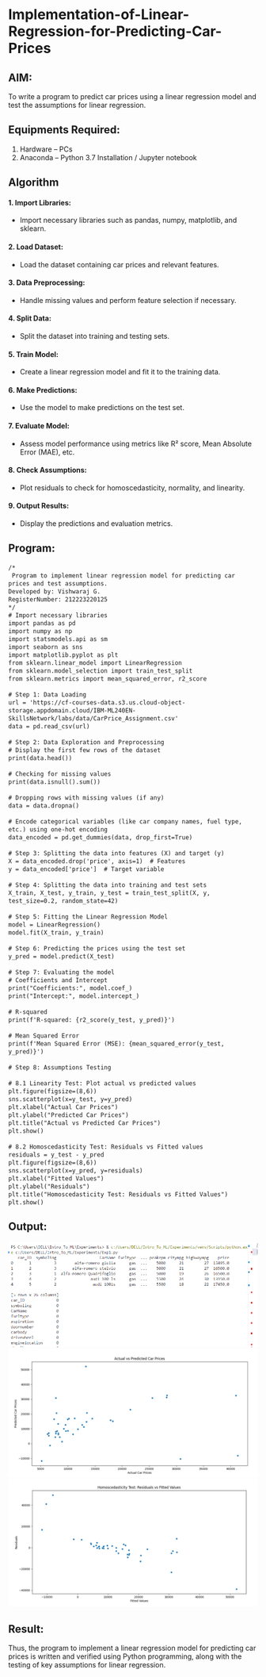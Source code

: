 # Implementation-of-Linear-Regression-for-Predicting-Car-Prices
## AIM:
To write a program to predict car prices using a linear regression model and test the assumptions for linear regression.

## Equipments Required:
1. Hardware – PCs
2. Anaconda – Python 3.7 Installation / Jupyter notebook

## Algorithm
#### 1. Import Libraries: 
* Import necessary libraries such as pandas, numpy, matplotlib, and sklearn.
#### 2. Load Dataset: 
* Load the dataset containing car prices and relevant features.
#### 3. Data Preprocessing: 
* Handle missing values and perform feature selection if necessary.
#### 4. Split Data: 
* Split the dataset into training and testing sets.
#### 5. Train Model: 
* Create a linear regression model and fit it to the training data.
#### 6. Make Predictions: 
* Use the model to make predictions on the test set.
#### 7. Evaluate Model: 
* Assess model performance using metrics like R² score, Mean Absolute Error (MAE), etc.
#### 8. Check Assumptions: 
* Plot residuals to check for homoscedasticity, normality, and linearity.
#### 9. Output Results: 
* Display the predictions and evaluation metrics.
## Program:
```
/*
 Program to implement linear regression model for predicting car prices and test assumptions.
Developed by: Vishwaraj G. 
RegisterNumber: 212223220125
*/
# Import necessary libraries
import pandas as pd
import numpy as np
import statsmodels.api as sm
import seaborn as sns
import matplotlib.pyplot as plt
from sklearn.linear_model import LinearRegression
from sklearn.model_selection import train_test_split
from sklearn.metrics import mean_squared_error, r2_score

# Step 1: Data Loading
url = 'https://cf-courses-data.s3.us.cloud-object-storage.appdomain.cloud/IBM-ML240EN-SkillsNetwork/labs/data/CarPrice_Assignment.csv'
data = pd.read_csv(url)

# Step 2: Data Exploration and Preprocessing
# Display the first few rows of the dataset
print(data.head())

# Checking for missing values
print(data.isnull().sum())

# Dropping rows with missing values (if any)
data = data.dropna()

# Encode categorical variables (like car company names, fuel type, etc.) using one-hot encoding
data_encoded = pd.get_dummies(data, drop_first=True)

# Step 3: Splitting the data into features (X) and target (y)
X = data_encoded.drop('price', axis=1)  # Features
y = data_encoded['price']  # Target variable

# Step 4: Splitting the data into training and test sets
X_train, X_test, y_train, y_test = train_test_split(X, y, test_size=0.2, random_state=42)

# Step 5: Fitting the Linear Regression Model
model = LinearRegression()
model.fit(X_train, y_train)

# Step 6: Predicting the prices using the test set
y_pred = model.predict(X_test)

# Step 7: Evaluating the model
# Coefficients and Intercept
print("Coefficients:", model.coef_)
print("Intercept:", model.intercept_)

# R-squared
print(f'R-squared: {r2_score(y_test, y_pred)}')

# Mean Squared Error
print(f'Mean Squared Error (MSE): {mean_squared_error(y_test, y_pred)}')

# Step 8: Assumptions Testing

# 8.1 Linearity Test: Plot actual vs predicted values
plt.figure(figsize=(8,6))
sns.scatterplot(x=y_test, y=y_pred)
plt.xlabel("Actual Car Prices")
plt.ylabel("Predicted Car Prices")
plt.title("Actual vs Predicted Car Prices")
plt.show()

# 8.2 Homoscedasticity Test: Residuals vs Fitted values
residuals = y_test - y_pred
plt.figure(figsize=(8,6))
sns.scatterplot(x=y_pred, y=residuals)
plt.xlabel("Fitted Values")
plt.ylabel("Residuals")
plt.title("Homoscedasticity Test: Residuals vs Fitted Values")
plt.show()
```

## Output:
![alt text](Ex-1-Output.PNG)
![alt text](Ex-1-Chart.PNG)
![alt text](Ex-1-Chart2.PNG) 

## Result:
Thus, the program to implement a linear regression model for predicting car prices is written and verified using Python programming, along with the testing of key assumptions for linear regression.
